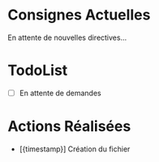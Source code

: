 # Consignes Actuelles
En attente de nouvelles directives...

# TodoList
- [ ] En attente de demandes

# Actions Réalisées
- [{timestamp}] Création du fichier
